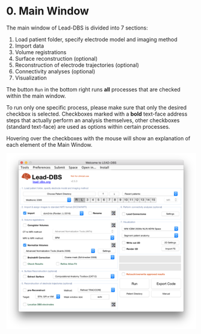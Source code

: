 # 0. Main Window

The main window of Lead-DBS is divided into 7 sections:

1. Load patient folder, specify electrode model and  imaging method
2. Import data
3. Volume registrations
4. Surface reconstruction \(optional\)
5. Reconstruction of electrode trajectories \(optional\)
6. Connectivity analyses \(optional\)
7. Visualization

The button `Run` in the bottom right runs **all** processes that are checked within the main window.

To run only one specific process, please make sure that only the desired checkbox is selected. Checkboxes marked with a **bold** text-face address steps that actually perform an analysis themselves, other checkboxes \(standard text-face\) are used as options within certain processes.

Hovering over the checkboxes with the mouse will show an explanation of each element of the Main Window.

![](../.gitbook/assets/screen-shot-2021-09-13-at-4.39.54-pm.png)

